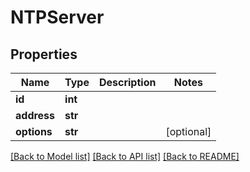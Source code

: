 # NTPServer


## Properties

Name | Type | Description | Notes
------------ | ------------- | ------------- | -------------
**id** | **int** |  | 
**address** | **str** |  | 
**options** | **str** |  | [optional] 

[[Back to Model list]](../README.md#models) [[Back to API list]](../README.md#api-endpoints) [[Back to README]](../README.md)


